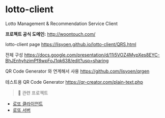 # lotto-client
Lotto Management & Recommendation Service Client 

**프로젝트 공식 도메인:**
http://woontouch.com/

lotto-client page
https://lisyoen.github.io/lotto-client/QRS.html

전체 구성
https://docs.google.com/presentation/d/11i5VOZ4MypXes8EYC-BhJEnhyhzimPf8wpFoJ1qk638/edit?usp=sharing

QR Code Generator 와 연계해서 사용
https://github.com/lisyoen/qrgen

테스트용 QR Code Generator
https://qr-creator.com/plain-text.php

> 🧩 관련 프로젝트
- [로또 클라이언트](https://github.com/lisyoen/lotto-client)
- [로또 서버](https://github.com/lisyoen/lotto-server)
